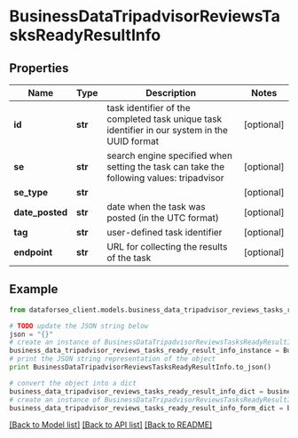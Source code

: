 # BusinessDataTripadvisorReviewsTasksReadyResultInfo


## Properties

Name | Type | Description | Notes
------------ | ------------- | ------------- | -------------
**id** | **str** | task identifier of the completed task unique task identifier in our system in the UUID format | [optional] 
**se** | **str** | search engine specified when setting the task can take the following values: tripadvisor | [optional] 
**se_type** | **str** |  | [optional] 
**date_posted** | **str** | date when the task was posted (in the UTC format) | [optional] 
**tag** | **str** | user-defined task identifier | [optional] 
**endpoint** | **str** | URL for collecting the results of the task | [optional] 

## Example

```python
from dataforseo_client.models.business_data_tripadvisor_reviews_tasks_ready_result_info import BusinessDataTripadvisorReviewsTasksReadyResultInfo

# TODO update the JSON string below
json = "{}"
# create an instance of BusinessDataTripadvisorReviewsTasksReadyResultInfo from a JSON string
business_data_tripadvisor_reviews_tasks_ready_result_info_instance = BusinessDataTripadvisorReviewsTasksReadyResultInfo.from_json(json)
# print the JSON string representation of the object
print BusinessDataTripadvisorReviewsTasksReadyResultInfo.to_json()

# convert the object into a dict
business_data_tripadvisor_reviews_tasks_ready_result_info_dict = business_data_tripadvisor_reviews_tasks_ready_result_info_instance.to_dict()
# create an instance of BusinessDataTripadvisorReviewsTasksReadyResultInfo from a dict
business_data_tripadvisor_reviews_tasks_ready_result_info_form_dict = business_data_tripadvisor_reviews_tasks_ready_result_info.from_dict(business_data_tripadvisor_reviews_tasks_ready_result_info_dict)
```
[[Back to Model list]](../README.md#documentation-for-models) [[Back to API list]](../README.md#documentation-for-api-endpoints) [[Back to README]](../README.md)


